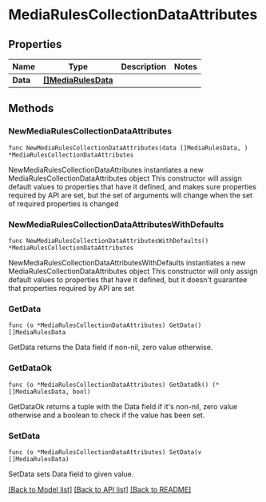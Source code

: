 # MediaRulesCollectionDataAttributes

## Properties

Name | Type | Description | Notes
------------ | ------------- | ------------- | -------------
**Data** | [**[]MediaRulesData**](MediaRulesData.md) |  | 

## Methods

### NewMediaRulesCollectionDataAttributes

`func NewMediaRulesCollectionDataAttributes(data []MediaRulesData, ) *MediaRulesCollectionDataAttributes`

NewMediaRulesCollectionDataAttributes instantiates a new MediaRulesCollectionDataAttributes object
This constructor will assign default values to properties that have it defined,
and makes sure properties required by API are set, but the set of arguments
will change when the set of required properties is changed

### NewMediaRulesCollectionDataAttributesWithDefaults

`func NewMediaRulesCollectionDataAttributesWithDefaults() *MediaRulesCollectionDataAttributes`

NewMediaRulesCollectionDataAttributesWithDefaults instantiates a new MediaRulesCollectionDataAttributes object
This constructor will only assign default values to properties that have it defined,
but it doesn't guarantee that properties required by API are set

### GetData

`func (o *MediaRulesCollectionDataAttributes) GetData() []MediaRulesData`

GetData returns the Data field if non-nil, zero value otherwise.

### GetDataOk

`func (o *MediaRulesCollectionDataAttributes) GetDataOk() (*[]MediaRulesData, bool)`

GetDataOk returns a tuple with the Data field if it's non-nil, zero value otherwise
and a boolean to check if the value has been set.

### SetData

`func (o *MediaRulesCollectionDataAttributes) SetData(v []MediaRulesData)`

SetData sets Data field to given value.



[[Back to Model list]](../README.md#documentation-for-models) [[Back to API list]](../README.md#documentation-for-api-endpoints) [[Back to README]](../README.md)



